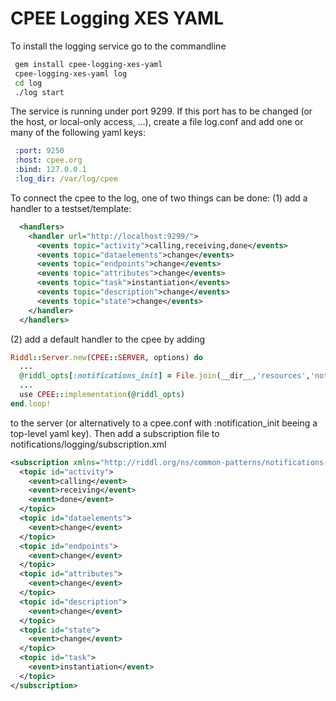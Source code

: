 # CPEE Logging XES YAML

To install the logging service go to the commandline

```bash
 gem install cpee-logging-xes-yaml
 cpee-logging-xes-yaml log
 cd log
 ./log start
```

The service is running under port 9299. If this port has to be changed (or the
host, or local-only access, ...), create a file log.conf and add one
or many of the following yaml keys:

```yaml
 :port: 9250
 :host: cpee.org
 :bind: 127.0.0.1
 :log_dir: /var/log/cpee
```

To connect the cpee to the log, one of two things can be done: (1) add a handler to
a testset/template:

```xml
  <handlers>
    <handler url="http://localhost:9299/">
      <events topic="activity">calling,receiving,done</events>
      <events topic="dataelements">change</events>
      <events topic="endpoints">change</events>
      <events topic="attributes">change</events>
      <events topic="task">instantiation</events>
      <events topic="description">change</events>
      <events topic="state">change</events>
    </handler>
  </handlers>
```

(2) add a default handler to the cpee by adding

```ruby
Riddl::Server.new(CPEE::SERVER, options) do
  ...
  @riddl_opts[:notifications_init] = File.join(__dir__,'resources','notifications')
  ...
  use CPEE::implementation(@riddl_opts)
end.loop!
```

to the server (or alternatively to a cpee.conf with :notification_init
beeing a top-level yaml key). Then add a subscription file to
notifications/logging/subscription.xml

```xml
<subscription xmlns="http://riddl.org/ns/common-patterns/notifications-producer/2.0" url="http://localhost:9299/">
  <topic id="activity">
    <event>calling</event>
    <event>receiving</event>
    <event>done</event>
  </topic>
  <topic id="dataelements">
    <event>change</event>
  </topic>
  <topic id="endpoints">
    <event>change</event>
  </topic>
  <topic id="attributes">
    <event>change</event>
  </topic>
  <topic id="description">
    <event>change</event>
  </topic>
  <topic id="state">
    <event>change</event>
  </topic>
  <topic id="task">
    <event>instantiation</event>
  </topic>
</subscription>
```

